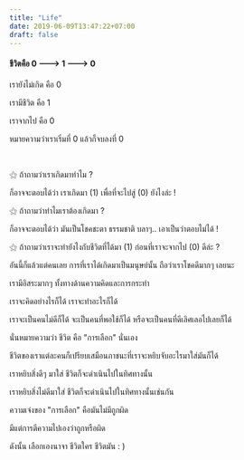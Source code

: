 ```yaml
---
title: "Life"
date: 2019-06-09T13:47:22+07:00
draft: false
---
```


<h4>ชีวิตคือ 0 🡒 1 🡒 0</h4>

เรายังไม่เกิด คือ 0

เรามีชีวิต คือ 1

เราจากไป คือ 0

หมายความว่าเราเริ่มที่ 0 แล้วก็จบลงที่ 0

<br/>

⚝ ถ้าถามว่าเราเกิดมาทำไม ?

ก็อาจจะตอบได้ว่า เราเกิดมา (1) เพื่อที่จะไปสู่ (0) ยังไงล่ะ !

⚝ ถ้าถามว่าทำไมเราต้องเกิดมา ?

ก็อาจจะตอบได้ว่า มันเป็นโชคชะตา ธรรมชาติ บลาๆ.. เอาเป็นว่าตอบไม่ได้ !

⚝ ถ้าถามว่าเราจะทำยังไงกับชีวิตที่ได้มา (1) ก่อนที่เราจะจากไป (0) ดีล่ะ ?

อันนี้ก็แล้วแต่คนเลย การที่เราได้เกิดมาเป็นมนุษย์นั้น ถือว่าเราโชคดีมากๆ เลยนะ

เรามีอิสระมากๆ ทั้งทางด้านความคิดและการกระทำ

เราจะคิดอย่างไรก็ได้ เราจะทำอะไรก็ได้

เราจะเป็นคนไม่ดีก็ได้ จะเป็นคนที่พอใช้ก็ได้ หรือจะเป็นคนที่ดีเลิศเลอไปเลยก็ได้

นั่นหมายความว่า ชีวิต คือ "การเลือก" นั่นเอง

ชีวิตของเราแต่ละคนก็เปรียบเสมือนภาชนะที่เราจะหยิบจับอะไรมาใส่มันก็ได้

เราหยิบสิ่งดีๆ มาใส่ ชีวิตก็จะดำเนินไปในทิศทางนั้น

เราหยิบสิ่งไม่ดีมาใส่ ชีวิตก็จะดำเนินไปในทิศทางนั้นเช่นกัน

ความเจ๋งของ "การเลือก" คือมันไม่มีถูกผิด

มีแต่การตีความไปเองว่าถูกหรือผิด

ดังนั้น เลือกเองนาจา ชีวิตใคร ชีวิตมัน : )
